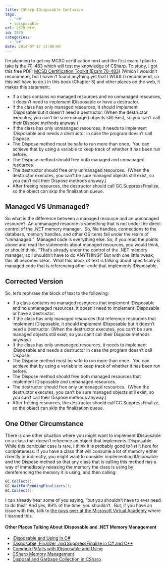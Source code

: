 ```yaml
---
title: CSharp IDisposable Confusion
tags:
  - 'c#'
  - idisposable
url: 2579.html
id: 2579
categories:
  - 'c#'
date: 2014-07-17 13:00:00
---
```


I’m planning to get my MCSD certification next and the first exam I plan to take is the 70-483 which will test my knowledge of CSharp. To study, I got this free PDF: [MCSD Certification Toolkit (Exam 70-483)](//www.it-ebooks.info/book/2564/) (Which I wouldn’t recommend, but I haven’t found anything yet that I WOULD recommend, so this will have to do.) In this book (Chapter 5) and other places on the web, it makes this statement:

<!-- more -->

*   If a class contains no managed resources and no unmanaged resources, it doesn’t need to implement IDisposable or have a destructor.
*   If the class has only managed resources, it should implement IDisposable but it doesn’t need a destructor. (When the destructor executes, you can’t be sure managed objects still exist, so you can’t call their Dispose methods anyway.)
*   If the class has only unmanaged resources, it needs to implement IDisposable and needs a destructor in case the program doesn’t call Dispose.
*   The Dispose method must be safe to run more than once.  You can achieve that by using a variable to keep track of whether it has been run before.
*   The Dispose method should free both managed and unmanaged resources.
*   The destructor should free only unmanaged resources.  (When the destructor executes, you can’t be sure managed objects still exist, so you can’t call their Dispose methods anyway.)
*   After freeing resources, the destructor should call GC.SuppressFinalize, so the object can skip the finalization queue.

Managed VS Unmanaged?
---------------------

So what is the difference between a managed resource and an unmanaged resource?  An unmanaged resource is something that is not under the direct control of the .NET memory manager.  So, file handles, connections to the database, memory handles, and other OS items fall under the realm of “unmanaged.”  Managed code is everything else. So, if you read the points above and read the statements about managed resources, you would think, or should think, “That’s already under the control of the .NET memory manager, so I shouldn’t have to do ANYTHING!” But with one little tweak, this all becomes clear.  What this block of text is talking about specifically is managed code that is referencing other code that implements IDisposable.

Corrected Version
-----------------

So, let’s rephrase the block of text to the following:

*   If a class contains no managed resources that implement IDisposable and no unmanaged resources, it doesn’t need to implement IDisposable or have a destructor.
*   If the class has only managed resources that reference resources that implement IDisposable, it should implement IDisposable but it doesn’t need a destructor. (When the destructor executes, you can’t be sure managed objects still exist, so you can’t call their Dispose methods anyway.)
*   If the class has only unmanaged resources, it needs to implement IDisposable and needs a destructor in case the program doesn’t call Dispose.
*   The Dispose method must be safe to run more than once.  You can achieve that by using a variable to keep track of whether it has been run before.
*   The Dispose method should free both managed resources that implement IDisposable and unmanaged resources.
*   The destructor should free only unmanaged resources.  (When the destructor executes, you can’t be sure managed objects still exist, so you can’t call their Dispose methods anyway.)
*   After freeing resources, the destructor should call GC.SuppressFinalize, so the object can skip the finalization queue.

One Other Circumstance
----------------------

There is one other situation where you might want to implement IDisposable on a class that doesn’t reference an object that implements IDisposable.  While this particular case is rare, I think it is probably good to list it here for completeness. If you have a class that will consume a lot of memory either directly or indirectly, you might want to consider implementing IDisposable and the Dispose method so that any class that is calling this method has a way of immediately releasing the memory the class is using by dereferencing the memory it is using, and then calling:

``` csharp
GC.Collect();
GC.WaitForPendingFinalizers();
GC.Collect();
```

I can already hear some of you saying, “but you shouldn’t have to ever need to do this!” And yes, 99% of the time, you shouldn’t.  But, if you have an issue with this, talk to [the guys over at the Microsoft Virtual Academy](//www.microsoftvirtualacademy.com/training-courses/developer-training-with-programming-in-c) where I learned this.

#### Other Places Talking About IDisposable and .NET Memory Management

*   [IDisposable and Using in C#](//coding.abel.nu/2011/12/idisposable-and-using-in-c/)
*   [IDisposable, Finalizer, and SuppressFinalize in C# and C++](//manski.net/2012/01/idisposable-finalizer-and-suppressfinalize/)
*   [Common Pitfalls with IDisposable and Using](//manski.net/2012/01/idisposable-finalizer-and-suppressfinalize/)
*   [CSharp Memory Management](//www.technofranchise.com/c-memory-management/)
*   [Disposal and Garbage Collection in CSharp](//www.go4expert.com/articles/disposal-garbage-collection-c-sharp-t30059/)
